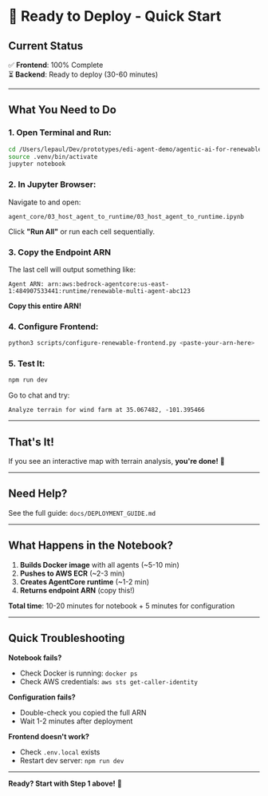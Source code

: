 # 🚀 Ready to Deploy - Quick Start

## Current Status

✅ **Frontend**: 100% Complete  
⏳ **Backend**: Ready to deploy (30-60 minutes)

---

## What You Need to Do

### 1. Open Terminal and Run:

```bash
cd /Users/lepaul/Dev/prototypes/edi-agent-demo/agentic-ai-for-renewable-site-design-mainline/workshop-assets
source .venv/bin/activate
jupyter notebook
```

### 2. In Jupyter Browser:

Navigate to and open:
```
agent_core/03_host_agent_to_runtime/03_host_agent_to_runtime.ipynb
```

Click **"Run All"** or run each cell sequentially.

### 3. Copy the Endpoint ARN

The last cell will output something like:
```
Agent ARN: arn:aws:bedrock-agentcore:us-east-1:484907533441:runtime/renewable-multi-agent-abc123
```

**Copy this entire ARN!**

### 4. Configure Frontend:

```bash
python3 scripts/configure-renewable-frontend.py <paste-your-arn-here>
```

### 5. Test It:

```bash
npm run dev
```

Go to chat and try:
```
Analyze terrain for wind farm at 35.067482, -101.395466
```

---

## That's It!

If you see an interactive map with terrain analysis, **you're done!** 🎉

---

## Need Help?

See the full guide: `docs/DEPLOYMENT_GUIDE.md`

---

## What Happens in the Notebook?

1. **Builds Docker image** with all agents (~5-10 min)
2. **Pushes to AWS ECR** (~2-3 min)
3. **Creates AgentCore runtime** (~1-2 min)
4. **Returns endpoint ARN** (copy this!)

**Total time**: 10-20 minutes for notebook + 5 minutes for configuration

---

## Quick Troubleshooting

**Notebook fails?**
- Check Docker is running: `docker ps`
- Check AWS credentials: `aws sts get-caller-identity`

**Configuration fails?**
- Double-check you copied the full ARN
- Wait 1-2 minutes after deployment

**Frontend doesn't work?**
- Check `.env.local` exists
- Restart dev server: `npm run dev`

---

**Ready? Start with Step 1 above!** 🚀
